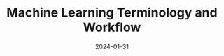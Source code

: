---
title: "Machine Learning Terminology and Workflow"
index: 6
date: 2024-01-31
materials:
- topic: "Crash Course on Machine Learning"
files:
  - type: "slides"
    url: https://colab.research.google.com/github/C4M-UofT/C4M-UofT.github.io/blob/master/lectures/fall/6_ml_workflow/MachineLearning_tutorial.pptx
---